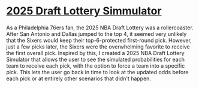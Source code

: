 # [2025 Draft Lottery Simmulator]([url](https://shanefaberman.shinyapps.io/lottery_odds/))

As a Philadelphia 76ers fan, the 2025 NBA Draft Lottery was a rollercoaster. After San Antonio and Dallas jumped to the top 4, it seemed very unlikely that the Sixers would keep their top-6-protected first-round pick. However, just a few picks later, the Sixers were the overwhelming favorite to receive the first overall pick. Inspired by this, I created a 2025 NBA Draft Lottery Simulator that allows the user to see the simulated probabilities for each team to receive each pick, with the option to force a team into a specific pick. This lets the user go back in time to look at the updated odds before each pick or at entirely other scenarios that didn't happen.
